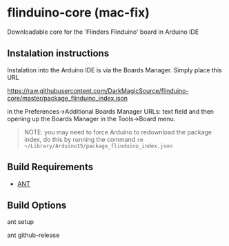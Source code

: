 # flinduino-core (mac-fix)

Downloadable core for the 'Flinders Flinduino' board in Arduino IDE

## Instalation instructions

Instalation into the Arduino IDE is via the Boards Manager. Simply place this URL

https://raw.githubusercontent.com/DarkMagicSource/flinduino-core/master/package_flinduino_index.json

in the Preferences->Additional Boards Manager URLs: text field and then opening up the Boards Manager in the Tools->Board menu. 

> NOTE: you may need to force Arduino to redownload the package index, do this by running the command
`rm ~/Library/Arduino15/package_flinduino_index.json`



## Build Requirements

* [ANT](http://ant.apache.org/)

## Build Options

ant setup

ant github-release



